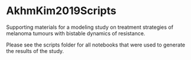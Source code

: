 # AkhmKim2019Scripts
Supporting materials for a modeling study on treatment strategies of melanoma tumours with bistable dynamics of resistance.

Please see the scripts folder for all notebooks that were used to generate the results of the study.
